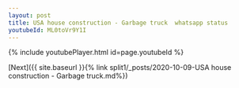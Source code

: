 ```yaml
---
layout: post
title: USA house construction - Garbage truck  whatsapp status
youtubeId: ML0toVr9Y1I
---
```


{% include youtubePlayer.html id=page.youtubeId %}

[Next]({{ site.baseurl }}{% link split1/_posts/2020-10-09-USA house construction - Garbage truck.md%})
